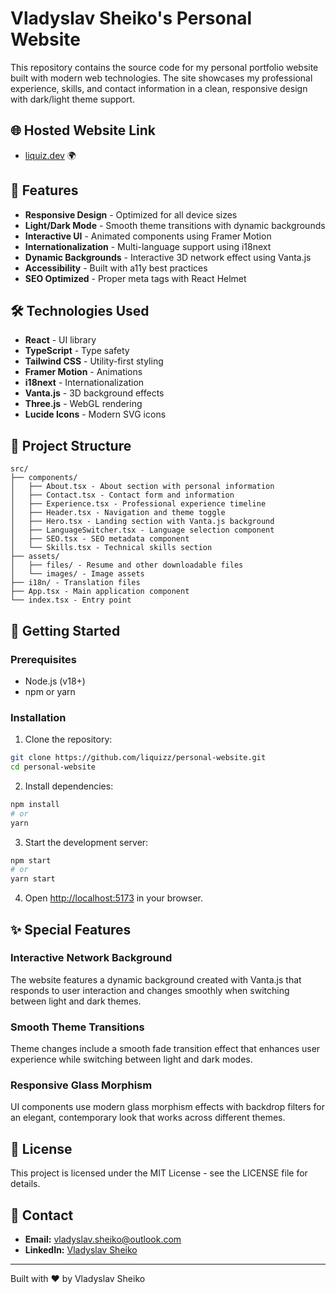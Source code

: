 # Vladyslav Sheiko's Personal Website

This repository contains the source code for my personal portfolio website built with modern web technologies. The site showcases my professional experience, skills, and contact information in a clean, responsive design with dark/light theme support.

## 🌐 Hosted Website Link

- [liquiz.dev](https://liquiz.dev/) 🌍

## 🌟 Features

- **Responsive Design** - Optimized for all device sizes
- **Light/Dark Mode** - Smooth theme transitions with dynamic backgrounds
- **Interactive UI** - Animated components using Framer Motion
- **Internationalization** - Multi-language support using i18next
- **Dynamic Backgrounds** - Interactive 3D network effect using Vanta.js
- **Accessibility** - Built with a11y best practices
- **SEO Optimized** - Proper meta tags with React Helmet

## 🛠️ Technologies Used

- **React** - UI library
- **TypeScript** - Type safety
- **Tailwind CSS** - Utility-first styling
- **Framer Motion** - Animations
- **i18next** - Internationalization
- **Vanta.js** - 3D background effects
- **Three.js** - WebGL rendering
- **Lucide Icons** - Modern SVG icons

## 📁 Project Structure

```
src/
├── components/
│   ├── About.tsx - About section with personal information
│   ├── Contact.tsx - Contact form and information
│   ├── Experience.tsx - Professional experience timeline
│   ├── Header.tsx - Navigation and theme toggle
│   ├── Hero.tsx - Landing section with Vanta.js background
│   ├── LanguageSwitcher.tsx - Language selection component
│   ├── SEO.tsx - SEO metadata component
│   └── Skills.tsx - Technical skills section
├── assets/
│   ├── files/ - Resume and other downloadable files
│   └── images/ - Image assets
├── i18n/ - Translation files
├── App.tsx - Main application component
└── index.tsx - Entry point
```

## 🚀 Getting Started

### Prerequisites

- Node.js (v18+)
- npm or yarn

### Installation

1. Clone the repository:
```bash
git clone https://github.com/liquizz/personal-website.git
cd personal-website
```

2. Install dependencies:
```bash
npm install
# or
yarn
```

3. Start the development server:
```bash
npm start
# or
yarn start
```

4. Open [http://localhost:5173](http://localhost:5173) in your browser.

## ✨ Special Features

### Interactive Network Background

The website features a dynamic background created with Vanta.js that responds to user interaction and changes smoothly when switching between light and dark themes.

### Smooth Theme Transitions

Theme changes include a smooth fade transition effect that enhances user experience while switching between light and dark modes.

### Responsive Glass Morphism

UI components use modern glass morphism effects with backdrop filters for an elegant, contemporary look that works across different themes.

## 📝 License

This project is licensed under the MIT License - see the LICENSE file for details.

## 🔗 Contact

- **Email:** vladyslav.sheiko@outlook.com
- **LinkedIn:** [Vladyslav Sheiko](https://www.linkedin.com/in/vladyslav-sheiko)

---

Built with ❤️ by Vladyslav Sheiko
